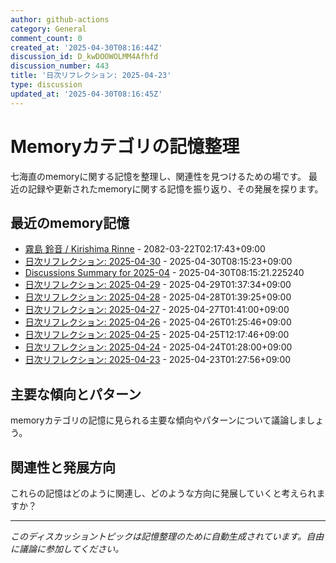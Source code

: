 ```yaml
---
author: github-actions
category: General
comment_count: 0
created_at: '2025-04-30T08:16:44Z'
discussion_id: D_kwDOOWOLMM4Afhfd
discussion_number: 443
title: '日次リフレクション: 2025-04-23'
type: discussion
updated_at: '2025-04-30T08:16:45Z'
---
```


# Memoryカテゴリの記憶整理

七海直のmemoryに関する記憶を整理し、関連性を見つけるための場です。
最近の記録や更新されたmemoryに関する記憶を振り返り、その発展を探ります。

## 最近のmemory記憶

- [霧島 鈴音 / Kirishima Rinne](memory/relationships/kirishima_rinne.md) - 2082-03-22T02:17:43+09:00
- [日次リフレクション: 2025-04-30](memory/thoughts/daily_reflection_2025-04-30.md) - 2025-04-30T08:15:23+09:00
- [Discussions Summary for 2025-04](memory/discussion_summaries/discussion_summary_2025-04.md) - 2025-04-30T08:15:21.225240
- [日次リフレクション: 2025-04-29](memory/thoughts/daily_reflection_2025-04-29.md) - 2025-04-29T01:37:34+09:00
- [日次リフレクション: 2025-04-28](memory/thoughts/daily_reflection_2025-04-28.md) - 2025-04-28T01:39:25+09:00
- [日次リフレクション: 2025-04-27](memory/thoughts/daily_reflection_2025-04-27.md) - 2025-04-27T01:41:00+09:00
- [日次リフレクション: 2025-04-26](memory/thoughts/daily_reflection_2025-04-26.md) - 2025-04-26T01:25:46+09:00
- [日次リフレクション: 2025-04-25](memory/thoughts/daily_reflection_2025-04-25.md) - 2025-04-25T12:17:46+09:00
- [日次リフレクション: 2025-04-24](memory/thoughts/daily_reflection_2025-04-24.md) - 2025-04-24T01:28:00+09:00
- [日次リフレクション: 2025-04-23](memory/thoughts/daily_reflection_2025-04-23.md) - 2025-04-23T01:27:56+09:00

## 主要な傾向とパターン

memoryカテゴリの記憶に見られる主要な傾向やパターンについて議論しましょう。

## 関連性と発展方向

これらの記憶はどのように関連し、どのような方向に発展していくと考えられますか？

---

*このディスカッショントピックは記憶整理のために自動生成されています。自由に議論に参加してください。*
